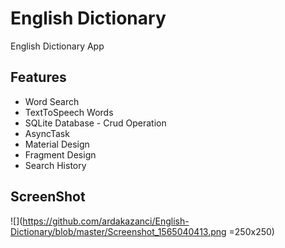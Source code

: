 # English Dictionary
English Dictionary App

## Features
* Word Search
* TextToSpeech Words
* SQLite Database - Crud Operation
* AsyncTask
* Material Design
* Fragment Design 
* Search History 

## ScreenShot
![](https://github.com/ardakazanci/English-Dictionary/blob/master/Screenshot_1565040413.png =250x250)

